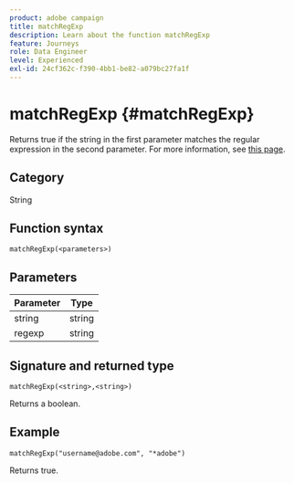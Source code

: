 ```yaml
---
product: adobe campaign
title: matchRegExp
description: Learn about the function matchRegExp
feature: Journeys
role: Data Engineer
level: Experienced
exl-id: 24cf362c-f390-4bb1-be82-a079bc27fa1f
---
```

# matchRegExp {#matchRegExp}

Returns true if the string in the first parameter matches the regular expression in the second parameter. For more information, see [this page](https://docs.oracle.com/javase/7/docs/api/java/util/regex/Pattern.html).

## Category

String

## Function syntax

`matchRegExp(<parameters>)`

## Parameters

|Parameter|Type|
|--- |--- |
|string|string|
|regexp|string|

## Signature and returned type

`matchRegExp(<string>,<string>)`

Returns a boolean.

## Example

`matchRegExp("username@adobe.com", "*adobe")`

Returns true.
